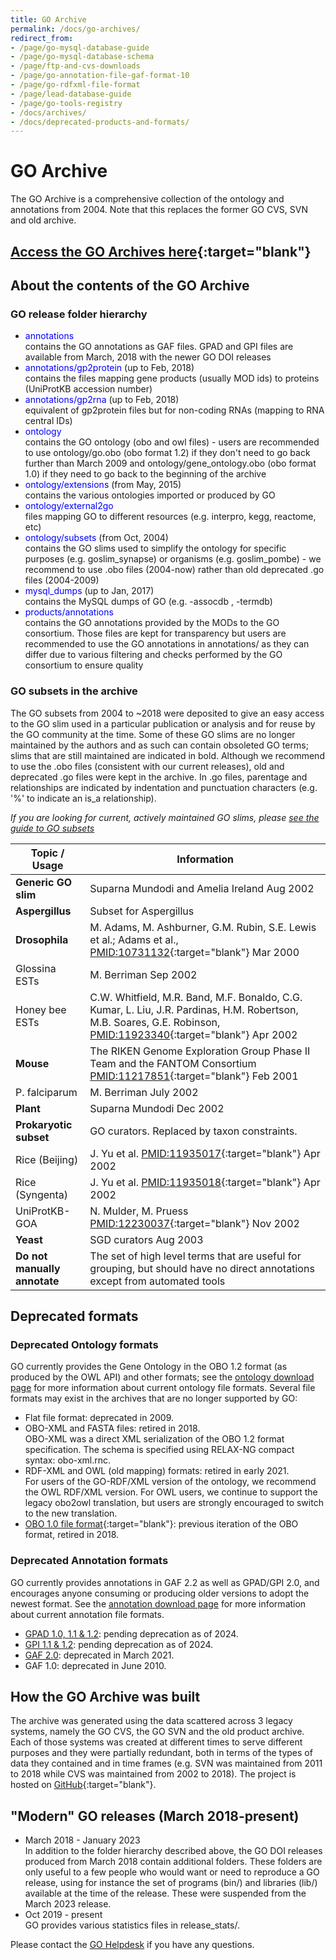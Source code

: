```yaml
---
title: GO Archive
permalink: /docs/go-archives/
redirect_from:
- /page/go-mysql-database-guide
- /page/go-mysql-database-schema
- /page/ftp-and-cvs-downloads
- /page/go-annotation-file-gaf-format-10
- /page/go-rdfxml-file-format
- /page/lead-database-guide
- /page/go-tools-registry
- /docs/archives/
- /docs/deprecated-products-and-formats/
---
```


# GO Archive

The GO Archive is a comprehensive collection of the ontology and annotations from 2004. Note that this replaces the former GO CVS, SVN and old archive.

## [Access the GO Archives here](http://release.geneontology.org/){:target="blank"} 

## About the contents of the GO Archive

### GO release folder hierarchy
* <span style="color: blue">annotations</span> <br> contains the GO annotations as GAF files. GPAD and GPI files are available from March, 2018 with the newer GO DOI releases
* <span style="color: blue">annotations/gp2protein</span> (up to Feb, 2018) <br> contains the files mapping gene products (usually MOD ids) to proteins (UniProtKB accession number)
* <span style="color: blue">annotations/gp2rna</span> (up to Feb, 2018) <br> equivalent of gp2protein files but for non-coding RNAs (mapping to RNA central IDs)
* <span style="color: blue">ontology</span> <br> contains the GO ontology (obo and owl files) - users are recommended to use ontology/go.obo (obo format 1.2) if they don't need to go back further than March 2009 and ontology/gene_ontology.obo (obo format 1.0) if they need to go back to the beginning of the archive
* <span style="color: blue">ontology/extensions</span> (from May, 2015) <br> contains the various ontologies imported or produced by GO
* <span style="color: blue">ontology/external2go</span> <br> files mapping GO to different resources (e.g. interpro, kegg, reactome, etc)
* <span style="color: blue">ontology/subsets</span> (from Oct, 2004) <br> contains the GO slims used to simplify the ontology for specific purposes (e.g. goslim_synapse) or organisms (e.g. goslim_pombe) - we recommend to use .obo files (2004-now) rather than old deprecated .go files (2004-2009)
* <span style="color: blue">mysql_dumps</span> (up to Jan, 2017) <br> contains the MySQL dumps of GO (e.g. -assocdb , -termdb)
* <span style="color: blue">products/annotations</span> <br> contains the GO annotations provided by the MODs to the GO consortium. Those files are kept for transparency but users are recommended to use the GO annotations in annotations/ as they can differ due to various filtering and checks performed by the GO consortium to ensure quality


### GO subsets in the archive
The GO subsets from 2004 to ~2018 were deposited to give an easy access to the GO slim used in a particular publication or analysis and for reuse by the GO community at the time. Some of these GO slims are no longer maintained by the authors and as such can contain obsoleted GO terms; slims that are still maintained are indicated in bold. Although we recommend to use the .obo files (consistent with our current releases), old and deprecated .go files were kept in the archive. In .go files, parentage and relationships are indicated by indentation and punctuation characters (e.g. '%' to indicate an is_a relationship).

_If you are looking for current, actively maintained GO slims, please [see the guide to GO subsets](/docs/go-subset-guide/#download-go-subsets)_

|Topic / Usage |	Information |
|--------------|--------------|
|**Generic GO slim** |	Suparna Mundodi and Amelia Ireland Aug 2002 |	
|**Aspergillus** |	Subset for Aspergillus |
|**Drosophila** |	M. Adams, M. Ashburner, G.M. Rubin, S.E. Lewis et al.; Adams et al., [PMID:10731132](http://www.ncbi.nlm.nih.gov/pubmed/10731132){:target="blank"} Mar 2000 |
|Glossina ESTs |	M. Berriman Sep 2002 |
|Honey bee ESTs |	C.W. Whitfield, M.R. Band, M.F. Bonaldo, C.G. Kumar, L. Liu, J.R. Pardinas, H.M. Robertson, M.B. Soares, G.E. Robinson, [PMID:11923340](http://www.ncbi.nlm.nih.gov/pubmed/11932240){:target="blank"} Apr 2002 |	
|**Mouse** |	The RIKEN Genome Exploration Group Phase II Team and the FANTOM Consortium [PMID:11217851](http://www.ncbi.nlm.nih.gov/pubmed/11217851){:target="blank"} Feb 2001 |
|P. falciparum |	M. Berriman July 2002 |	
|**Plant** |	Suparna Mundodi Dec 2002 |
|**Prokaryotic subset** |	GO curators. Replaced by taxon constraints. |
|Rice (Beijing) |	J. Yu et al. [PMID:11935017](http://www.ncbi.nlm.nih.gov/pubmed/11935017){:target="blank"} Apr 2002 |
|Rice (Syngenta) |	J. Yu et al. [PMID:11935018](http://www.ncbi.nlm.nih.gov/pubmed/11935018){:target="blank"} Apr 2002 |
|UniProtKB-GOA |	N. Mulder, M. Pruess [PMID:12230037](http://www.ncbi.nlm.nih.gov/pubmed/12230037){:target="blank"} Nov 2002 |
|**Yeast** |	SGD curators Aug 2003 	|
|**Do not manually annotate**|The set of high level terms that are useful for grouping, but should have no direct annotations except from automated tools| 

## Deprecated formats

### Deprecated Ontology formats

GO currently provides the Gene Ontology in the OBO 1.2 format (as produced by the OWL API) and other formats; see the [ontology download page](/docs/download-ontology/) for more information about current ontology file formats. Several file formats may exist in the archives that are no longer supported by GO:

+ Flat file format: deprecated in 2009.
+ OBO-XML and FASTA files: retired in 2018.  <br> OBO-XML was a direct XML serialization of the OBO 1.2 format specification. The schema is specified using RELAX-NG compact syntax: obo-xml.rnc.
+ RDF-XML and OWL (old mapping) formats: retired in early 2021. <br> For users of the GO-RDF/XML version of the ontology, we recommend the OWL RDF/XML version. For OWL users, we continue to support the legacy obo2owl translation, but users are strongly encouraged to switch to the new translation. 
+ [OBO 1.0 file format](http://owlcollab.github.io/oboformat/doc/GO.format.obo-1_0.html){:target="blank"}: previous iteration of the OBO format, retired in 2018.

### Deprecated Annotation formats

GO currently provides annotations in GAF 2.2 as well as GPAD/GPI 2.0, and encourages anyone consuming or producing older versions to adopt the newest format. See the [annotation download page](/docs/download-go-annotations/) for more information about current annotation file formats.

+  [GPAD 1.0, 1.1 & 1.2](/docs/gene-product-association-data-gpad-format-1.1/): pending deprecation as of 2024.
+  [GPI 1.1 & 1.2](/docs/gene-product-information-gpi-format/): pending deprecation as of 2024. 
+  [GAF 2.0](/docs/go-annotation-file-gaf-format-2.0/): deprecated in March 2021.
+  GAF 1.0: deprecated in June 2010. <br>

## How the GO Archive was built
The archive was generated using the data scattered across 3 legacy systems, namely the GO CVS, the GO SVN and the old product archive. Each of those systems was created at different times to serve different purposes and they were partially redundant, both in terms of the types of data they contained and in time frames (e.g. SVN was maintained from 2011 to 2018 while CVS was maintained from 2002 to 2018). The project is hosted on [GitHub](https://github.com/geneontology/archive-reconstruction){:target="blank"}.

## "Modern" GO releases (March 2018-present)

* March 2018 - January 2023 <br> In addition to the folder hierarchy described above, the GO DOI releases produced from March 2018 contain additional folders. These folders are only useful to a few people who would want or need to reproduce a GO release, using for instance the set of programs (bin/) and libraries (lib/) available at the time of the release. These were suspended from the March 2023 release.
* Oct 2019 - present <br> GO provides various statistics files in release_stats/.

Please contact the <a href="http://help.geneontology.org">GO Helpdesk</a> if you have any questions.
